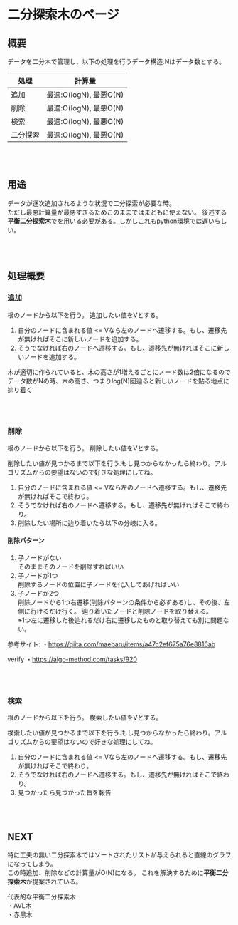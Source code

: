 # 二分探索木のページ

## 概要
データを二分木で管理し、以下の処理を行うデータ構造.Nはデータ数とする。

|  処理  |  計算量  |
| ---- | ---- |
|  追加  |  最適:O(logN), 最悪O(N)  |
|  削除  |  最適:O(logN), 最悪O(N)  |
|  検索  |  最適:O(logN), 最悪O(N)  |
|  二分探索  |  最適:O(logN), 最悪O(N)  |

<br></br>

## 用途
データが逐次追加されるような状況で二分探索が必要な時。  
ただし最悪計算量が最悪すぎるためこのままではまともに使えない。
後述する<b>平衡二分探索木</b>でを用いる必要がある。しかしこれもpython環境では遅いらしい。

<br></br>

## 処理概要

### 追加 
根のノードから以下を行う。
追加したい値をVとする。  

1. 自分のノードに含まれる値 <= Vなら左のノードへ遷移する。もし、遷移先が無ければそこに新しいノードを追加する。  
2. そうでなければ右のノードへ遷移する。もし、遷移先が無ければそこに新しいノードを追加する。  

木が適切に作られていると、木の高さが1増えるごとにノード数は2倍になるのでデータ数がNの時、木の高さ、つまりlog(N)回辿ると新しいノードを貼る地点に辿り着く

<br></br>

### 削除 
根のノードから以下を行う。
削除したい値をVとする。  

削除したい値が見つかるまで以下を行う.もし見つからなかったら終わり。アルゴリズムからの要望はないので好きな処理にしてね。
1. 自分のノードに含まれる値 <= Vなら左のノードへ遷移する。もし、遷移先が無ければそこで終わり。  
2. そうでなければ右のノードへ遷移する。もし、遷移先が無ければそこで終わり。  
3. 削除したい場所に辿り着いたら以下の分岐に入る。　  
#### 削除パターン
1. 子ノードがない  
    そのままそのノードを削除すればいい
2. 子ノードが1つ  
    削除するノードの位置に子ノードを代入してあげればいい
3. 子ノードが2つ  
    削除ノードから1つ右遷移(削除パターンの条件から必ずある)し、その後、左側に行けるだけ行く。
    辿り着いたノードと削除ノードを取り替える。  
    ※1つ左に遷移した後辿れるだけ右に遷移したものと取り替えても別に問題ない。

参考サイト:
・https://qiita.com/maebaru/items/a47c2ef675a76e8816ab

verify
・https://algo-method.com/tasks/920

<br></br>

### 検索
根のノードから以下を行う。
検索したい値をVとする。  

検索したい値が見つかるまで以下を行う.もし見つからなかったら終わり。アルゴリズムからの要望はないので好きな処理にしてね。
1. 自分のノードに含まれる値 <= Vなら左のノードへ遷移する。もし、遷移先が無ければそこで終わり。  
2. そうでなければ右のノードへ遷移する。もし、遷移先が無ければそこで終わり。  
3. 見つかったら見つかった旨を報告

<br></br>
## NEXT
特に工夫の無い二分探索木ではソートされたリストが与えられると直線のグラフになってしまう。  
この時追加、削除などの計算量がO(N)になる。
これを解決するために<b>平衡二分探索木</b>が提案されている。

代表的な平衡二分探索木  
・AVL木  
・赤黒木  